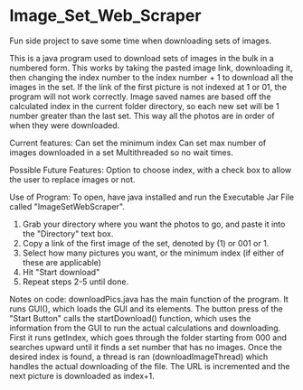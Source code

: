 # Image_Set_Web_Scraper
Fun side project to save some time when downloading sets of images.


This is a java program used to download sets of images in the bulk in a numbered form.  This works by taking the pasted image link, downloading it, then changing the index number to the index number + 1 to download all the images in the set.  If the link of the first picture is not indexed at 1 or 01, the program will not work correctly.  Image saved names are based off the calculated index in the current folder directory, so each new set will be 1 number greater than the last set.  This way all the photos are in order of when they were downloaded.

Current features: 
Can set the minimum index
Can set max number of images downloaded in a set
Multithreaded so no wait times.

Possible Future Features:
Option to choose index, with a check box to allow the user to replace images or not.

Use of Program:
To open, have java installed and run the Executable Jar File called "ImageSetWebScraper".
1. Grab your directory where you want the photos to go, and paste it into the "Directory" text box.
2. Copy a link of the first image of the set, denoted by (1) or 001 or 1.
3. Select how many pictures you want, or the minimum index (if either of these are applicable)
4. Hit "Start download"
5. Repeat steps 2-5 until done.


Notes on code:
downloadPics.java has the main function of the program.  It runs GUI(), which loads the GUI and its elements.  The button press of the "Start Button" calls the startDownload() function, which uses the information from the GUI to run the actual calculations and downloading.
First it runs getIndex, which goes through the folder starting from 000 and searches upward until it finds a set number that has no images.  Once the desired index is found, a thread is ran (downloadImageThread) which handles the actual downloading of the file. The URL is incremented and the next picture is downloaded as index+1.

